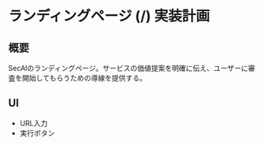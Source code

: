 # ランディングページ (/) 実装計画

## 概要
SecAIのランディングページ。サービスの価値提案を明確に伝え、ユーザーに審査を開始してもらうための導線を提供する。

## UI
- URL入力
- 実行ボタン